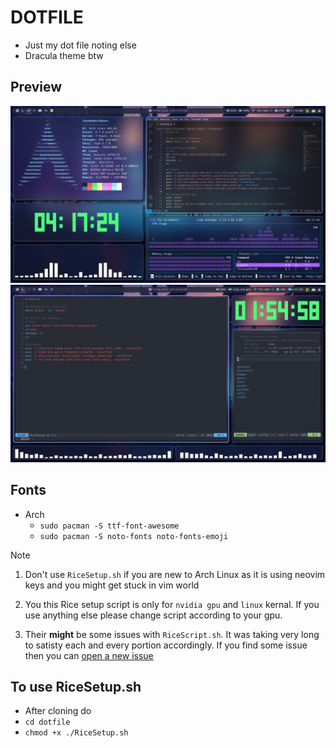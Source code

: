 # DOTFILE
- Just my dot file noting else
- Dracula theme btw

## Preview
![Homeshowcase.png](/Preview/Home%20show%20case.png)
![Working.png](/Preview/Working.png)

## Fonts
- Arch
    - `sudo pacman -S ttf-font-awesome`
    - `sudo pacman -S noto-fonts noto-fonts-emoji`

> [!Note]
> 1. Don't use `RiceSetup.sh` if you are new to Arch Linux as it is using neovim keys and you might get stuck in vim world
>
> 2. You this Rice setup script is only for `nvidia gpu` and `linux` kernal. If you use anything else please change script according to your gpu.
>
> 3. Their **might** be some issues with `RiceScript.sh`. It was taking very long to satisty each and every portion accordingly. If you find some issue then you can [open a new issue](https://github.com/BIGBEASTISHANK/dotfile/issues/new)

## To use RiceSetup.sh
- After cloning do
- `cd dotfile`
- `chmod +x ./RiceSetup.sh`
